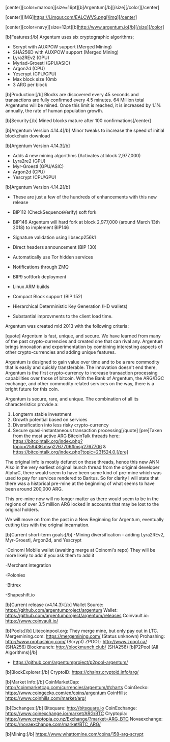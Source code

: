[center][color=maroon][size=16pt][b]Argentum[/b][/size][/color][/center]


[center][IMG]https://i.imgur.com/EALCWVS.png[/img][/center]



[center][color=navy][size=12pt][b]http://www.argentum.io[/b][/size][/color]




[b]Features:[/b] 
Argentum uses six cryptographic algorithms; 
- Scrypt with AUXPOW support (Merged Mining) 
- SHA256D with AUXPOW support (Merged Mining) 
- Lyra2REv2 (GPU) 
- Myriad-Groestl (GPU/ASIC) 
- Argon2d (CPU) 
- Yescrypt (CPU/GPU) 
- Max block size 10mb 
- 3 ARG per block 

[b]Production:[/b] 
Blocks are discovered every 45 seconds and transactions are fully confirmed every 4.5 minutes. 64 Million total Argentums will be mined. Once this limit is reached, it is increased by 1.1% annually, the rate of human population growth. 

[b]Security:[/b] 
Mined blocks mature after 100 confirmations[/center] 

[b]Argentum Version 4.14.4[/b] 
Minor tweaks to increase the speed of initial blockchain download 

[b]Argentum Version 4.14.3[/b] 
- Adds 4 new mining algorithms (Activates at block 2,977,000) 
- Lyra2re2 (GPU) 
- Myr-Groestl (GPU/ASIC) 
- Argon2d (CPU) 
- Yescrypt (CPU/GPU) 

[b]Argentum Version 4.14.2[/b] 
- These are just a few of the hundreds of enhancements with this new release 

- BIP112 (CheckSequenceVerify) soft fork 
- BIP146 Argentum will hard fork at block 2,977,000 (around March 13th 2018) to implement BIP146 
- Signature validation using libsecp256k1 
- Direct headers announcement (BIP 130) 
- Automatically use Tor hidden services 
- Notifications through ZMQ 
- BIP9 softfork deployment 
- Linux ARM builds 
- Compact Block support (BIP 152) 
- Hierarchical Deterministic Key Generation (HD wallets) 
- Substantial improvments to the client load time. 

Argentum was created mid 2013 with the following criteria: 

[quote]
Argentum is fast, unique, and secure. We have learned from many of the past crypto-currencies and created one that can rival any. Argentum brings innovation and experimentation by combining interesting aspects of other crypto-currencies and adding unique features.

Argentum is designed to gain value over time and to be a rare commodity that is easily and quickly transferable. The innovation doesn't end there, Argentum is the first crypto-currency to increase transaction processing capabilities over those of bitcoin. With the Bank of Argentum, the ARG/DGC exchange, and other commodity related services on the way, there is a bright future for this coin.

Argentum is secure, rare, and unique. The combination of all its characteristics provide a:
1. Longterm stable investment
2. Growth potential based on services
3. Diversification into less risky crypto-currency
4. Secure quasi-instantaneous transaction processing[/quote]
[pre]Taken from the most active ARG BitcoinTalk threads here: https://bitcointalk.org/index.php?topic=259436.msg2767706#msg2767706 & https://bitcointalk.org/index.php?topic=231524.0.[/pre]

The original info is mostly defunct on those threads, hence this new ANN
Also in the very earliest original launch thread from the original developer AlphaC, there would seem to have been some kind of pre-mine which was used to pay for services rendered to Baritus. So for clarity I will state that there was a historical pre-mine at the beginning of what seems to have been around 200,000 ARG.

This pre-mine now will no longer matter as there would seem to be in the regions of over 3.5 million ARG locked in accounts that may be lost to the original holders.

We will move on from the past in a New Beginning for Argentum, eventually cutting ties with the original incarnation.


[b]Current short-term goals:[/b]
-Mining diversification - adding Lyra2REv2, Myr-Groestl, Argon2d, and Yescrypt 

-Coinomi Mobile wallet (awaiting merge at Coinomi's repo) They will be more likely to add if you ask them to add it 

-Merchant integration 

-Poloniex 

-Bittrex 

-Shapeshift.io 


[b]Current release (v4.14.3):[/b] 
Wallet Source: https://github.com/argentumproject/argentum 
Wallet: https://github.com/argentumproject/argentum/releases 
Coinvault.io: https://www.coinvault.io/ 

[b]Pools:[/b]
Litecoinpool.org: They merge mine, but only pay out in LTC. 
Mergemining.com: https://mergemining.com/ (Status unknown) 
Prohashing: http://www.prohashing.com/ (Scrypt) 
ZPOOL: http://www.zpool.ca/ (SHA256) 
Blockmunch: http://blockmunch.club/ (SHA256) 
[b]P2Pool (All Algorithms)[/b] 
  - https://github.com/argentumproject/p2pool-argentum/ 

[b]BlockExplorer:[/b] 
CryptoID: https://chainz.cryptoid.info/arg/ 

[b]Market Info:[/b] 
CoinMarketCap: http://coinmarketcap.com/currencies/argentum/#charts 
CoinGecko: https://www.coingecko.com/en/coins/argentum 
CoinHills: https://www.coinhills.com/market/arg/ 

[b]Exchanges:[/b] 
Bitsquare: http://bitsquare.io 
CoinExchange: https://www.coinexchange.io/market/ARG/BTC 
Cryptopia: https://www.cryptopia.co.nz/Exchange/?market=ARG_BTC 
Novaexchange: https://novaexchange.com/market/BTC_ARG/ 

[b]Mining:[/b] 
https://www.whattomine.com/coins/158-arg-scrypt 
